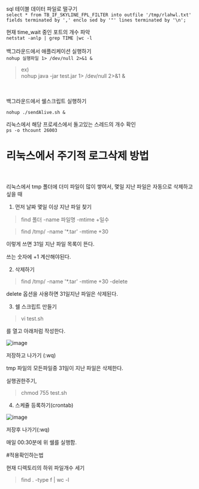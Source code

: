 sql 테이블 데이터 파일로 떨구기<br>
`select * from TB_IF_SKYLINE_FPL_FILTER into outfile '/tmp/rlahwl.txt' fields terminated by ',' enclo
sed by '"' lines terminated by '\n';`




현재 time_wait 중인 포트의 개수 파악<br>
`netstat -anlp | grep TIME |wc -l`
<br>
<br>
백그라운드에서 애플리케이션 실행하기<br>
`nohup 실행파일 1> /dev/null 2>&1 &`
>ex) <br>
>nohup java -jar test.jar 1> /dev/null 2>&1 &
<br>
<br>
백그라운드에서 쉘스크립트 실행하기

`nohup ./sendAlive.sh &`

리눅스에서 해당 프로세스에서 돌고있는 스레드의 개수 확인<br>
`ps -o thcount 26003`

# 리눅스에서 주기적 로그삭제 방법
<br>
<br>
리눅스에서 tmp 폴더에 더미 파일이 많이 쌓여서, 몇일 지난 파일은 자동으로 삭제하고 싶을 때 

 

 

1. 먼저 날짜 몇일 이상 지난 파일 찾기

 

> find 폴더 -name 파일명 -mtime +일수

> find /tmp/ -name '*.tar' -mtime +30

 

이렇게 쓰면 31일 지난 파일 목록이 뜬다.

쓰는 숫자에 +1 계산해야된다.

 

2. 삭제하기 

> find /tmp/ -name '*.tar' -mtime +30 -delete

 

delete 옵션을 사용하면 31일지난 파일은 삭제된다. 

 

 

3. 쉘 스크립트 만들기

> vi test.sh

를 열고 아래처럼 작성한다.

![image](https://user-images.githubusercontent.com/57785267/212011296-ecf3664f-4a4f-4182-8990-81926da7be52.png)

저장하고 나가기 (:wq)

tmp 파일의 모든파일중 31일이 지난 파일은 삭제한다.

 

실행권한주기,

> chmod 755 test.sh

 

 

4. 스케쥴 등록하기(crontab)

![image](https://user-images.githubusercontent.com/57785267/212011508-c68c2b33-f6e3-47e0-bfcb-21c21b7c00db.png)


 저장후 나가기(:wq)

 

매일 00:30분에 위 쉘를 실행함.

 

#적용확인하는법

현재 디렉토리의 하위 파일개수 세기

> find . -type f | wc -l
